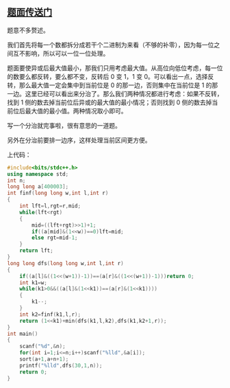 ## [题面传送门](https://www.luogu.com.cn/problem/AT_abc281_f)
题意不多赘述。  

我们首先将每一个数都拆分成若干个二进制为来看（不够的补零），因为每一位之间互不影响，所以可以一位一位处理。  

题面要使异或后最大值最小，那我们只用考虑最大值。从高位向低位考虑，每一位的数要么都反转，要么都不变，反转后 0 变 1，1 变 0。可以看出一点，选择反转，那么最大值一定会集中到当前位是 0 的那一边，否则集中在当前位是 1 的那一边。这里已经可以看出来分治了。那么我们两种情况都进行考虑：如果不反转，找到 1 侧的数去掉当前位后异或的最大值的最小情况；否则找到 0 侧的数去掉当前位后最大值的最小值。两种情况取小即可。    


写一个分治就完事啦，很有意思的一道题。       

另外在分治前要排一边序，这样处理当前区间更方便。      

上代码：     
```cpp
#include<bits/stdc++.h>
using namespace std;
int n;
long long a[400003];
int finf(long long w,int l,int r)
{
	int lft=l,rgt=r,mid;
	while(lft<rgt)
	{
		mid=((lft+rgt)>>1)+1;
		if((a[mid]&(1<<w))==0)lft=mid;
		else rgt=mid-1;
	}
	return lft;
}
long long dfs(long long w,int l,int r)
{
	if((a[l]&((1<<(w+1))-1))==(a[r]&((1<<(w+1))-1)))return 0;
	int k1=w;
	while(k1>0&&((a[l]&(1<<k1))==(a[r]&(1<<k1))))
	{
		k1--;
	}
	int k2=finf(k1,l,r);
	return (1<<k1)+min(dfs(k1,l,k2),dfs(k1,k2+1,r));
}
int main()
{
	scanf("%d",&n);
	for(int i=1;i<=n;i++)scanf("%lld",&a[i]);
	sort(a+1,a+n+1);
	printf("%lld",dfs(30,1,n));
	return 0;
}
```
